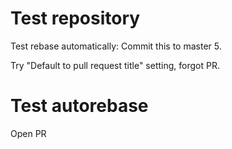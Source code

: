 # Test repository

Test rebase automatically: Commit this to master 5.

Try "Default to pull request title" setting, forgot PR.

# Test autorebase

Open PR
